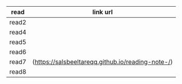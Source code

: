 read         | link url
------------ | -------------
read2        | 
read4        | 
read5        |
read6        |
read7        |(https://salsbeeltareqq.github.io/reading-note-/)
read8        |